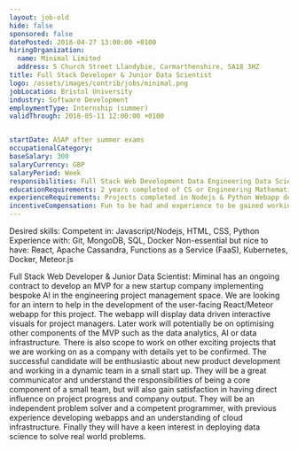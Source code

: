 ```yaml
---
layout: job-old
hide: false
sponsored: false
datePosted: 2018-04-27 13:00:00 +0100
hiringOrganization:
  name: Minimal Limited
  address: 5 Church Street Llandybie, Carmarthenshire, SA18 3HZ
title: Full Stack Developer & Junior Data Scientist
logo: /assets/images/contrib/jobs/minimal.png
jobLocation: Bristol University
industry: Software Development
employmentType: Internship (summer)
validThrough: 2018-05-11 12:00:00 +0100


startDate: ASAP after summer exams
occupationalCategory:
baseSalary: 300
salaryCurrency: GBP
salaryPeriod: Week
responsibilities: Full Stack Web Development Data Engineering Data Science
educationRequirements: 2 years completed of CS or Engineering Mathematics Degree
experienceRequirements: Projects completed in Nodejs & Python Webapp development Experience using databases such as MongoDB, SQL
incentiveCompensation: Fun to be had and experience to be gained working as part of a great team in an up and coming data science startup!
---
```

Desired skills:
 Competent in: Javascript/Nodejs, HTML, CSS, Python Experience with: Git, MongoDB, SQL, Docker Non-essential but nice to have: React, Apache Cassandra, Functions as a Service (FaaS), Kubernetes, Docker, Meteor.js

Full Stack Web Developer & Junior Data Scientist: Miminal has an ongoing contract to develop an MVP for a new startup company implementing bespoke AI in the engineering project management space. We are looking for an intern to help in the development of the user-facing React/Meteor webapp for this project. The webapp will display data driven interactive visuals for project managers. Later work will potentially be on optimising other components of the MVP such as the data analytics, AI or data infrastructure. There is also scope to work on other exciting projects that we are working on as a company with details yet to be confirmed. The successful candidate will be enthusiastic about new product development and working in a dynamic team in a small start up. They will be a great communicator and understand the responsibilities of being a core component of a small team, but will also gain satisfaction in having direct influence on project progress and company output. They will be an independent problem solver and a competent programmer, with previous experience developing webapps and an understanding of cloud infrastructure. Finally they will have a keen interest in deploying data science to solve real world problems.
